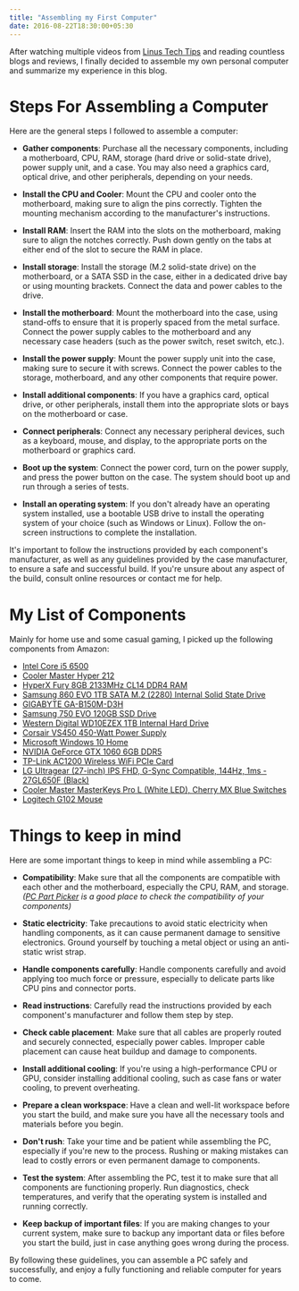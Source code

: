 ```yaml
---
title: "Assembling my First Computer"
date: 2016-08-22T18:30:00+05:30
---
```


After watching multiple videos from [Linus Tech Tips](https://www.youtube.com/@LinusTechTips) and reading countless blogs and reviews, I finally decided to assemble my own personal computer and summarize my experience in this blog.

# Steps For Assembling a Computer

Here are the general steps I followed to assemble a computer:

- __Gather components__: Purchase all the necessary components, including a motherboard, CPU, RAM, storage (hard drive or solid-state drive), power supply unit, and a case. You may also need a graphics card, optical drive, and other peripherals, depending on your needs.

- __Install the CPU and Cooler__: Mount the CPU and cooler onto the motherboard, making sure to align the pins correctly. Tighten the mounting mechanism according to the manufacturer's instructions.

- __Install RAM__: Insert the RAM into the slots on the motherboard, making sure to align the notches correctly. Push down gently on the tabs at either end of the slot to secure the RAM in place.

- __Install storage__: Install the storage (M.2 solid-state drive) on the motherboard, or a SATA SSD in the case, either in a dedicated drive bay or using mounting brackets. Connect the data and power cables to the drive.

- __Install the motherboard__: Mount the motherboard into the case, using stand-offs to ensure that it is properly spaced from the metal surface. Connect the power supply cables to the motherboard and any necessary case headers (such as the power switch, reset switch, etc.).

- __Install the power supply__: Mount the power supply unit into the case, making sure to secure it with screws. Connect the power cables to the storage, motherboard, and any other components that require power.

- __Install additional components__: If you have a graphics card, optical drive, or other peripherals, install them into the appropriate slots or bays on the motherboard or case.

- __Connect peripherals__: Connect any necessary peripheral devices, such as a keyboard, mouse, and display, to the appropriate ports on the motherboard or graphics card.

- __Boot up the system__: Connect the power cord, turn on the power supply, and press the power button on the case. The system should boot up and run through a series of tests.

- __Install an operating system__: If you don't already have an operating system installed, use a bootable USB drive to install the operating system of your choice (such as Windows or Linux). Follow the on-screen instructions to complete the installation.

It's important to follow the instructions provided by each component's manufacturer, as well as any guidelines provided by the case manufacturer, to ensure a safe and successful build. If you're unsure about any aspect of the build, consult online resources or contact me for help.

# My List of Components

Mainly for home use and some casual gaming, I picked up the following components from Amazon:

- [Intel Core i5 6500](https://amzn.eu/d/j8sF66s)
- [Cooler Master Hyper 212](https://amzn.eu/d/56iGCjm)
- [HyperX Fury 8GB 2133MHz CL14 DDR4 RAM](https://amzn.eu/d/4ar35Kh)
- [Samsung 860 EVO 1TB SATA M.2 (2280) Internal Solid State Drive](https://amzn.eu/d/2ejtJht)
- [GIGABYTE GA-B150M-D3H](https://amzn.eu/d/gGdlXgD)
- [Samsung 750 EVO 120GB SSD Drive](https://amzn.eu/d/hRtrk8a)
- [Western Digital WD10EZEX 1TB Internal Hard Drive](https://amzn.eu/d/07Lq7M4)
- [Corsair VS450 450-Watt Power Supply](https://amzn.eu/d/jf46WSw)
- [Microsoft Windows 10 Home](https://amzn.eu/d/aXR8ZHt)
- [NVIDIA GeForce GTX 1060 6GB DDR5](https://amzn.eu/d/2rbowJi)
- [TP-Link AC1200 Wireless WiFi PCIe Card](https://amzn.eu/d/fW3fxNl)
- [LG Ultragear (27-inch) IPS FHD, G-Sync Compatible, 144Hz, 1ms - 27GL650F (Black)](https://amzn.eu/d/gNHHYUj)
- [Cooler Master MasterKeys Pro L (White LED), Cherry MX Blue Switches](https://amzn.eu/d/7XIFTdR)
- [Logitech G102 Mouse](https://amzn.eu/d/8srNgxR)

# Things to keep in mind

Here are some important things to keep in mind while assembling a PC:

- __Compatibility__: Make sure that all the components are compatible with each other and the motherboard, especially the CPU, RAM, and storage. _([PC Part Picker](https://pcpartpicker.com/list/) is a good place to check the compatibility of your components)_

- __Static electricity__: Take precautions to avoid static electricity when handling components, as it can cause permanent damage to sensitive electronics. Ground yourself by touching a metal object or using an anti-static wrist strap.

- __Handle components carefully__: Handle components carefully and avoid applying too much force or pressure, especially to delicate parts like CPU pins and connector ports.

- __Read instructions__: Carefully read the instructions provided by each component's manufacturer and follow them step by step.

- __Check cable placement__: Make sure that all cables are properly routed and securely connected, especially power cables. Improper cable placement can cause heat buildup and damage to components.

- __Install additional cooling__: If you're using a high-performance CPU or GPU, consider installing additional cooling, such as case fans or water cooling, to prevent overheating.

- __Prepare a clean workspace__: Have a clean and well-lit workspace before you start the build, and make sure you have all the necessary tools and materials before you begin.

- __Don't rush__: Take your time and be patient while assembling the PC, especially if you're new to the process. Rushing or making mistakes can lead to costly errors or even permanent damage to components.

- __Test the system__: After assembling the PC, test it to make sure that all components are functioning properly. Run diagnostics, check temperatures, and verify that the operating system is installed and running correctly.

- __Keep backup of important files__: If you are making changes to your current system, make sure to backup any important data or files before you start the build, just in case anything goes wrong during the process.

By following these guidelines, you can assemble a PC safely and successfully, and enjoy a fully functioning and reliable computer for years to come.
